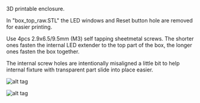 3D printable enclosure.

In "box_top_raw.STL" the LED windows and Reset button hole are removed for easier printing. 

Use 4pcs 2.9x6.5/9.5mm (M3) self tapping sheetmetal screws. The shorter ones fasten the internal LED extender to the top part of the box, the longer ones fasten the box together.

The internal screw holes are intentionally misaligned a little bit to help internal fixture with transparent part slide into place easier.

![alt tag](https://raw.githubusercontent.com/laszlodaniel/ChryslerCCDSCIScanner/master/PCB/box/preview_01.png)

![alt tag](https://raw.githubusercontent.com/laszlodaniel/ChryslerCCDSCIScanner/master/PCB/box/preview_02.png)
